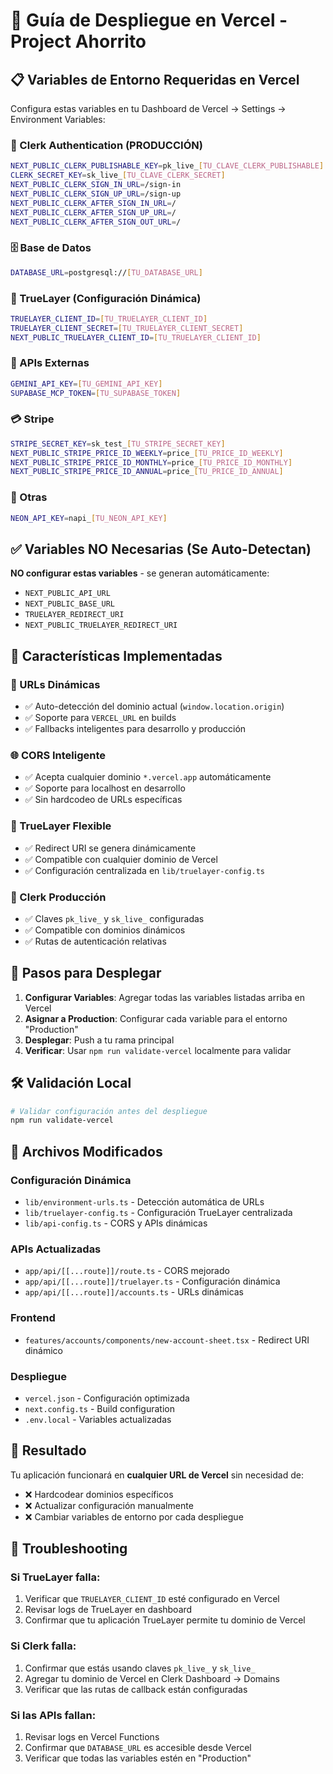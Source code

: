 # 🚀 Guía de Despliegue en Vercel - Project Ahorrito

## 📋 Variables de Entorno Requeridas en Vercel

Configura estas variables en tu Dashboard de Vercel → Settings → Environment Variables:

### 🔐 Clerk Authentication (PRODUCCIÓN)
```bash
NEXT_PUBLIC_CLERK_PUBLISHABLE_KEY=pk_live_[TU_CLAVE_CLERK_PUBLISHABLE]
CLERK_SECRET_KEY=sk_live_[TU_CLAVE_CLERK_SECRET]
NEXT_PUBLIC_CLERK_SIGN_IN_URL=/sign-in
NEXT_PUBLIC_CLERK_SIGN_UP_URL=/sign-up
NEXT_PUBLIC_CLERK_AFTER_SIGN_IN_URL=/
NEXT_PUBLIC_CLERK_AFTER_SIGN_UP_URL=/
NEXT_PUBLIC_CLERK_AFTER_SIGN_OUT_URL=/
```

### 🗄️ Base de Datos
```bash
DATABASE_URL=postgresql://[TU_DATABASE_URL]
```

### 🏦 TrueLayer (Configuración Dinámica)
```bash
TRUELAYER_CLIENT_ID=[TU_TRUELAYER_CLIENT_ID]
TRUELAYER_CLIENT_SECRET=[TU_TRUELAYER_CLIENT_SECRET]
NEXT_PUBLIC_TRUELAYER_CLIENT_ID=[TU_TRUELAYER_CLIENT_ID]
```

### 🤖 APIs Externas
```bash
GEMINI_API_KEY=[TU_GEMINI_API_KEY]
SUPABASE_MCP_TOKEN=[TU_SUPABASE_TOKEN]
```

### 💳 Stripe
```bash
STRIPE_SECRET_KEY=sk_test_[TU_STRIPE_SECRET_KEY]
NEXT_PUBLIC_STRIPE_PRICE_ID_WEEKLY=price_[TU_PRICE_ID_WEEKLY]
NEXT_PUBLIC_STRIPE_PRICE_ID_MONTHLY=price_[TU_PRICE_ID_MONTHLY]
NEXT_PUBLIC_STRIPE_PRICE_ID_ANNUAL=price_[TU_PRICE_ID_ANNUAL]
```

### 🔧 Otras
```bash
NEON_API_KEY=napi_[TU_NEON_API_KEY]
```

## ✅ Variables NO Necesarias (Se Auto-Detectan)

**NO configurar estas variables** - se generan automáticamente:
- `NEXT_PUBLIC_API_URL` 
- `NEXT_PUBLIC_BASE_URL`
- `TRUELAYER_REDIRECT_URI`
- `NEXT_PUBLIC_TRUELAYER_REDIRECT_URI`

## 🎯 Características Implementadas

### 🔄 URLs Dinámicas
- ✅ Auto-detección del dominio actual (`window.location.origin`)
- ✅ Soporte para `VERCEL_URL` en builds
- ✅ Fallbacks inteligentes para desarrollo y producción

### 🌐 CORS Inteligente
- ✅ Acepta cualquier dominio `*.vercel.app` automáticamente
- ✅ Soporte para localhost en desarrollo
- ✅ Sin hardcodeo de URLs específicas

### 🏦 TrueLayer Flexible
- ✅ Redirect URI se genera dinámicamente
- ✅ Compatible con cualquier dominio de Vercel
- ✅ Configuración centralizada en `lib/truelayer-config.ts`

### 🔐 Clerk Producción
- ✅ Claves `pk_live_` y `sk_live_` configuradas
- ✅ Compatible con dominios dinámicos
- ✅ Rutas de autenticación relativas

## 🚀 Pasos para Desplegar

1. **Configurar Variables**: Agregar todas las variables listadas arriba en Vercel
2. **Asignar a Production**: Configurar cada variable para el entorno "Production"
3. **Desplegar**: Push a tu rama principal
4. **Verificar**: Usar `npm run validate-vercel` localmente para validar

## 🛠️ Validación Local

```bash
# Validar configuración antes del despliegue
npm run validate-vercel
```

## 📁 Archivos Modificados

### Configuración Dinámica
- `lib/environment-urls.ts` - Detección automática de URLs
- `lib/truelayer-config.ts` - Configuración TrueLayer centralizada
- `lib/api-config.ts` - CORS y APIs dinámicas

### APIs Actualizadas
- `app/api/[[...route]]/route.ts` - CORS mejorado
- `app/api/[[...route]]/truelayer.ts` - Configuración dinámica
- `app/api/[[...route]]/accounts.ts` - URLs dinámicas

### Frontend
- `features/accounts/components/new-account-sheet.tsx` - Redirect URI dinámico

### Despliegue
- `vercel.json` - Configuración optimizada
- `next.config.ts` - Build configuration
- `.env.local` - Variables actualizadas

## 🎉 Resultado

Tu aplicación funcionará en **cualquier URL de Vercel** sin necesidad de:
- ❌ Hardcodear dominios específicos
- ❌ Actualizar configuración manualmente
- ❌ Cambiar variables de entorno por cada despliegue

## 🔧 Troubleshooting

### Si TrueLayer falla:
1. Verificar que `TRUELAYER_CLIENT_ID` esté configurado en Vercel
2. Revisar logs de TrueLayer en dashboard
3. Confirmar que tu aplicación TrueLayer permite tu dominio de Vercel

### Si Clerk falla:
1. Confirmar que estás usando claves `pk_live_` y `sk_live_`
2. Agregar tu dominio de Vercel en Clerk Dashboard → Domains
3. Verificar que las rutas de callback están configuradas

### Si las APIs fallan:
1. Revisar logs en Vercel Functions
2. Confirmar que `DATABASE_URL` es accesible desde Vercel
3. Verificar que todas las variables estén en "Production"
